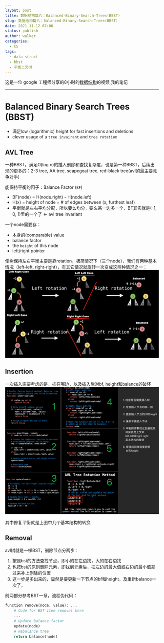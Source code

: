 ```yaml
---
layout: post
title: 数据结构篇八：Balanced-Binary-Search-Trees(BBST)
slug: 数据结构篇八：Balanced-Binary-Search-Trees(BBST)
date: 2021-11-12 07:00
status: publish
author: walker
categories: 
  - CS
tags:
  - data struct
  - bbst
  - 平衡二叉树
---
```


这是一位 google 工程师分享的8小时的[数据结构](https://www.youtube.com/watch?v=RBSGKlAvoiM)的视频,我的笔记

-----

# Balanced Binary Search Trees (BBST)

* 满足low (logarithmic) height for fast insertions and deletions
* clever usage of a `tree invairant` and `tree rotation`

## AVL Tree

一种BBST，满足O(log n)的插入删除和查找复杂度，也是第一种BBST，后续出现的更多的：2-3 tree, AA tree, scapegoat tree, red-black tree(avl的最主要竞争对手)

能保持平衡的因子：Balance Factor (`BF`)

* BF(node) = H(node.right) - H(node.left)
* H(x) = height of node = # of edges between (x, furthest leaf)
* 平衡就是左右平均分配，所以要么均分，要么某一边多一个，BF其实就是(-1, 0, 1)里的一个了 <- avl tree invariant

一个node需要存：
* 本身的(comparable) value
* balance factor
* the `height` of this node
* left/right pointer

使树保持左右平衡主要是靠rotation，极简情况下（三个node），我们有两种基本情况（left-left, right-right），有其它情况就旋转一次变成这两种情况之一：
![](../assets/1859625-80a75204b823272d.png)

## Insertion
一次插入需要考虑的是，插在哪边，以及插入后对bf, height和balance的破坏
![](../assets/1859625-fbcb86360e02615e.png)

其中修复平衡就是上图中几个基本结构的转换

## Removal

avl树就是一棵BST，删除节点分两步：
1. 按照bst的方法查找节点，即小的在左边找，大的在右边找
2. 也按bst的原则删除元素，即找到元素后，把左边的最大值或右边的最小值拿过来补上删除的位置
3. 这一步是多出来的，显然是要更新一下节点的bf和height，及重新balance一次了。

前两部分参考BST一章，流程伪代码：
```python
function remove(node, value): ...
    # Code for BST item removal here
    ...
    # Update balance factor
    update(node)
    # Rebalance tree
    return balance(node)
```
